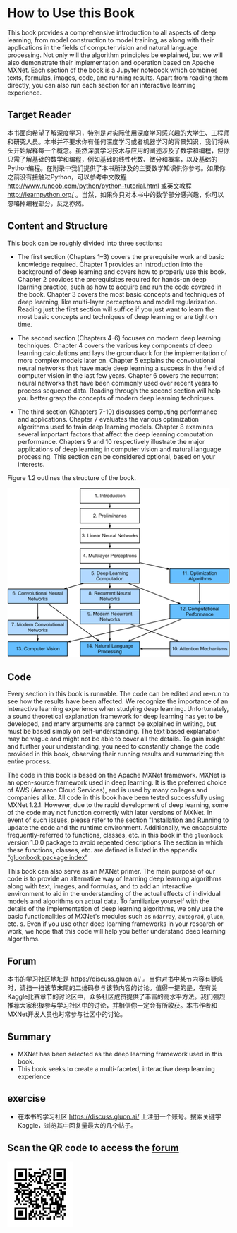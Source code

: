 # How to Use this Book

This book  provides a comprehensive introduction to all aspects of deep learning; from model construction to model training, as along with their applications in the fields of computer vision and natural language processing. Not only will the algorithm principles be explained, but we will also demonstrate their implementation and operation based on Apache MXNet.  Each section of the book is a Jupyter notebook which combines texts, formulas, images, code, and running results. Apart from reading them directly, you can also run each section for an interactive learning experience. 

## Target Reader

本书面向希望了解深度学习，特别是对实际使用深度学习感兴趣的大学生、工程师和研究人员。本书并不要求你有任何深度学习或者机器学习的背景知识，我们将从头开始解释每一个概念。虽然深度学习技术与应用的阐述涉及了数学和编程，但你只需了解基础的数学和编程，例如基础的线性代数、微分和概率，以及基础的Python编程。在附录中我们提供了本书所涉及的主要数学知识供你参考。如果你之前没有接触过Python，可以参考中文教程 http://www.runoob.com/python/python-tutorial.html 或英文教程 http://learnpython.org/ 。当然，如果你只对本书中的数学部分感兴趣，你可以忽略掉编程部分，反之亦然。


## Content and Structure

This book can be roughly divided into three sections:

* The first section (Chapters 1–3) covers the prerequisite work and basic knowledge required. Chapter 1 provides an introduction into the background of deep learning and covers how to properly use this book.  Chapter 2 provides the prerequisites required for hands-on deep learning practice, such as how to acquire and run the code covered in the book. Chapter 3 covers the most basic concepts and techniques of deep learning, like multi-layer perceptrons and model regularization. Reading just the first section will suffice if you just want to learn the most basic concepts and techniques of deep learning or are tight on time. 

* The second section (Chapters 4-6) focuses on modern deep learning techniques. Chapter 4 covers the various key components of deep learning calculations and lays the groundwork for the implementation of more complex models later on. Chapter 5 explains the convolutional neural networks that have made deep learning a success in the field of computer vision in the last few years. Chapter 6 covers the recurrent neural networks that have been commonly used over recent years to process sequence data. Reading through the second section will help you better grasp the concepts of modern deep learning techniques.

* The third section (Chapters 7-10) discusses computing performance and applications. Chapter 7 evaluates the various optimization algorithms used to train deep learning models. Chapter 8 examines several important factors that affect the deep learning computation performance. Chapters 9 and 10 respectively illustrate the major applications of deep learning in computer vision and natural language processing. This section can be considered optional, based on your interests. 

Figure 1.2 outlines the structure of the book.

![Book Structure. The arrows pointing from Chapter X to Chapter Y indicate that the knowledge of the former helps in the understanding of the latter’s content. If you want to quickly learn the basic concepts and techniques of deep learning, simply read through Chapters 1-3; if you want to master modern deep learning techniques, you will need to go a step further and continue reading through Chapters 4-6. Chapters 7-10 are optional, based on your interests. ](../img/book-org.svg)


## Code

Every section in this book is runnable.  The code can be edited and re-run to see how the results have been affected. We recognize the importance of an interactive learning experience when studying deep learning. Unfortunately, a sound theoretical explanation framework for deep learning has yet to be developed, and many arguments are cannot be explained in writing, but must be based simply on self-understanding. The text based explanation may be vague and might not be able to cover all the details.  To gain insight and further your understanding, you need to constantly change the code provided in this book, observing their running results and summarizing the entire process. 

The code in this book is based on the Apache MXNet framework.  MXNet is an open-source framework used in deep learning. It is the preferred choice of AWS (Amazon Cloud Services), and is used by many colleges and companies alike.  All code in this book have been tested successfully using MXNet 1.2.1.  However, due to the rapid development of deep learning, some of the code may not function correctly with later versions of MXNet. In event of such issues, please refer to the section ["Installation and Running](../chapter_prerequisite/install.md) to update the code and the runtime environment. Additionally, we encapsulate frequently-referred to functions, classes, etc. in this book in the `gluonbook` version 1.0.0 package to avoid repeated descriptions  The section in which these functions, classes, etc. are defined is listed in the appendix [“gluonbook package index”](../chapter_appendix/gluonbook.md)

This book can also serve as an MXNet primer. The main purpose of our code is to provide an alternative way of learning deep learning algorithms along with text, images, and formulas, and to add an interactive environment to aid in the understanding of the actual effects of individual models and algorithms on actual data. To familiarize yourself with the details of the implementation of deep learning algorithms, we only use the basic functionalities of MXNet's modules such as `ndarray`, `autograd`, `gluon`, etc. s. Even if you use other deep learning frameworks in your research or work, we hope that this code will help you better understand deep learning algorithms.


## Forum

本书的学习社区地址是 https://discuss.gluon.ai/ 。当你对书中某节内容有疑惑时，请扫一扫该节末尾的二维码参与该节内容的讨论。值得一提的是，在有关Kaggle比赛章节的讨论区中，众多社区成员提供了丰富的高水平方法。我们强烈推荐大家积极参与学习社区中的讨论，并相信你一定会有所收获。本书作者和MXNet开发人员也时常参与社区中的讨论。

## Summary

* MXNet has been selected as the deep learning framework used in this book.
* This book seeks to create a multi-faceted, interactive deep learning experience 


## exercise

* 在本书的学习社区 https://discuss.gluon.ai/ 上注册一个账号。搜索关键字Kaggle，浏览其中回复量最大的几个帖子。


## Scan the QR code to access the [forum](https://discuss.gluon.ai/t/topic/6915)

![](../img/qr_how-to-use.svg)

